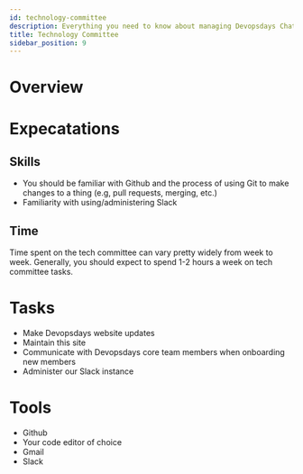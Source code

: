 ```yaml
---
id: technology-committee
description: Everything you need to know about managing Devopsdays Chattanooga's technology
title: Technology Committee
sidebar_position: 9
---
```


# Overview

# Expecatations

## Skills

* You should be familiar with Github and the process of using Git to make changes to a thing (e.g, pull requests, merging, etc.)
* Familiarity with using/administering Slack

## Time

Time spent on the tech committee can vary pretty widely from week to week. Generally, you should expect to spend 1-2 hours a week on tech committee tasks.

# Tasks

* Make Devopsdays website updates
* Maintain this site
* Communicate with Devopsdays core team members when onboarding new members
* Administer our Slack instance

# Tools

* Github
* Your code editor of choice
* Gmail
* Slack


